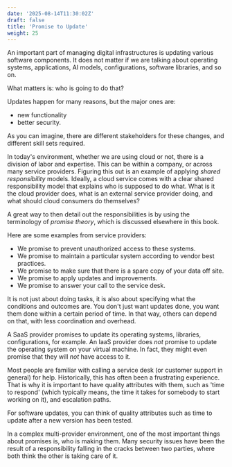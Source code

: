 ```yaml
---
date: '2025-08-14T11:30:02Z'
draft: false
title: 'Promise to Update'
weight: 25
---
```


An important part of managing digital infrastructures is updating various software components.
It does not matter if we are talking about operating systems, applications, AI models, configurations, software libraries, and so on.

What matters is: who is going to do that?

Updates happen for many reasons, but the major ones are:

- new functionality
- better security.

As you can imagine, there are different stakeholders for these changes, and different skill sets required.

In today's environment, whether we are using cloud or not, there is a division of labor and expertise.
This can be within a company, or across many service providers.
Figuring this out is an example of applying *shared responsibility* models.
Ideally, a cloud service comes with a clear shared responsibility model that explains who is supposed to do what.
What is it the cloud provider does, what is an external service provider doing, and what should cloud consumers do themselves?

A great way to then detail out the responsibilities is by using the terminology of *promise theory*, which is discussed elsewhere in this book.

Here are some examples from service providers:

- We promise to prevent unauthorized access to these systems.
- We promise to maintain a particular system according to vendor best practices.
- We promise to make sure that there is a spare copy of your data off site.
- We promise to apply updates and improvements.
- We promise to answer your call to the service desk.

It is not just about doing tasks, it is also about specifying what the conditions and outcomes are.
You don't just want updates done, you want them done within a certain period of time.
In that way, others can depend on that, with less coordination and overhead.

A SaaS provider promises to update its operating systems, libraries, configurations, for example.
An IaaS provider does *not* promise to update the operating system on your virtual machine.
In fact, they might even promise that they will *not* have access to it.

Most people are familiar with calling a service desk (or customer support in general) for help. Historically, this has often been a frustrating experience. That is why it is important to have quality attributes with them, such as 'time to respond' (which typically means, the time it takes for somebody to start working on it), and escalation paths.

For software updates, you can think of quality attributes such as time to update after a new version has been tested.

In a complex multi-provider environment, one of the most important things about promises is, who is making them.
Many security issues have been the result of a responsibility falling in the cracks between two parties, where both think the other is taking care of it.




